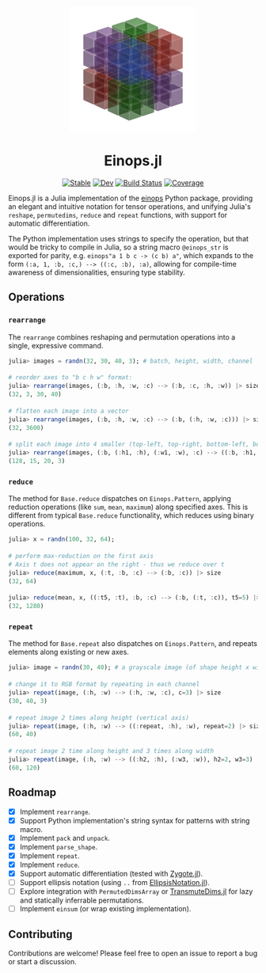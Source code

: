 

<p align="center">
  <img src="./docs/src/assets/logo-dark.png" width="256" />
</p>

<h1 align="center">Einops.jl</h1>

<div align="center">

[![Stable](https://img.shields.io/badge/docs-stable-blue.svg)](https://MurrellGroup.github.io/Einops.jl/stable/)
[![Dev](https://img.shields.io/badge/docs-dev-blue.svg)](https://MurrellGroup.github.io/Einops.jl/dev/)
[![Build Status](https://github.com/MurrellGroup/Einops.jl/actions/workflows/CI.yml/badge.svg?branch=main)](https://github.com/MurrellGroup/Einops.jl/actions/workflows/CI.yml?query=branch%3Amain)
[![Coverage](https://codecov.io/gh/MurrellGroup/Einops.jl/branch/main/graph/badge.svg)](https://codecov.io/gh/MurrellGroup/Einops.jl)

</div>

Einops.jl is a Julia implementation of the [einops](https://einops.rocks) Python package, providing an elegant and intuitive notation for tensor operations, and unifying Julia's `reshape`, `permutedims`, `reduce` and `repeat` functions, with support for automatic differentiation.

The Python implementation uses strings to specify the operation, but that would be tricky to compile in Julia, so a string macro `@einops_str` is exported for parity, e.g. `einops"a 1 b c -> (c b) a"`, which expands to the form `(:a, 1, :b, :c,) --> ((:c, :b), :a)`, allowing for compile-time awareness of dimensionalities, ensuring type stability.

## Operations

### `rearrange`

The `rearrange` combines reshaping and permutation operations into a single, expressive command.

```julia
julia> images = randn(32, 30, 40, 3); # batch, height, width, channel

# reorder axes to "b c h w" format:
julia> rearrange(images, (:b, :h, :w, :c) --> (:b, :c, :h, :w)) |> size
(32, 3, 30, 40)

# flatten each image into a vector
julia> rearrange(images, (:b, :h, :w, :c) --> (:b, (:h, :w, :c))) |> size
(32, 3600)

# split each image into 4 smaller (top-left, top-right, bottom-left, bottom-right), 128 = 32 * 2 * 2
julia> rearrange(images, (:b, (:h1, :h), (:w1, :w), :c) --> ((:b, :h1, :w1), :h, :w, :c), h1=2, w1=2) |> size
(128, 15, 20, 3)
```

### `reduce`

The method for `Base.reduce` dispatches on `Einops.Pattern`, applying reduction operations (like `sum`, `mean`, `maximum`) along specified axes. This is different from typical `Base.reduce` functionality, which reduces using binary operations.

```julia
julia> x = randn(100, 32, 64);

# perform max-reduction on the first axis
# Axis t does not appear on the right - thus we reduce over t
julia> reduce(maximum, x, (:t, :b, :c) --> (:b, :c)) |> size
(32, 64)

julia> reduce(mean, x, ((:t5, :t), :b, :c) --> (:b, (:t, :c)), t5=5) |> size
(32, 1280)
```

### `repeat`

The method for `Base.repeat` also dispatches on `Einops.Pattern`, and repeats elements along existing or new axes.

```julia
julia> image = randn(30, 40); # a grayscale image (of shape height x width)

# change it to RGB format by repeating in each channel
julia> repeat(image, (:h, :w) --> (:h, :w, :c), c=3) |> size
(30, 40, 3)

# repeat image 2 times along height (vertical axis)
julia> repeat(image, (:h, :w) --> ((:repeat, :h), :w), repeat=2) |> size
(60, 40)

# repeat image 2 time along height and 3 times along width
julia> repeat(image, (:h, :w) --> ((:h2, :h), (:w3, :w)), h2=2, w3=3) |> size
(60, 120)
```

## Roadmap

*   [x] Implement `rearrange`.
*   [x] Support Python implementation's string syntax for patterns with string macro.
*   [x] Implement `pack` and `unpack`.
*   [x] Implement `parse_shape`.
*   [x] Implement `repeat`.
*   [x] Implement `reduce`.
*   [x] Support automatic differentiation (tested with [Zygote.jl](https://github.com/FluxML/Zygote.jl)).
*   [ ] Support ellipsis notation (using `..` from [EllipsisNotation.jl](https://github.com/SciML/EllipsisNotation.jl)).
*   [ ] Explore integration with `PermutedDimsArray` or [TransmuteDims.jl](https://github.com/mcabbott/TransmuteDims.jl) for lazy and statically inferrable permutations.
*   [ ] Implement `einsum` (or wrap existing implementation).

## Contributing

Contributions are welcome! Please feel free to open an issue to report a bug or start a discussion.
